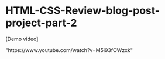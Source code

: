 # HTML-CSS-Review-blog-post-project-part-2
<p>[Demo video]</p> "https://www.youtube.com/watch?v=M5l93fOWzxk"
